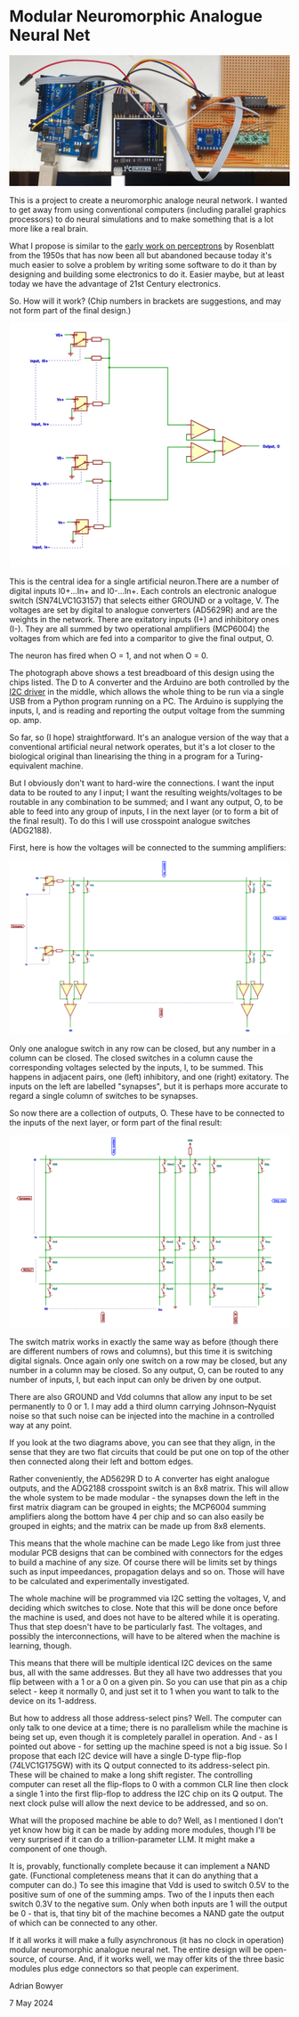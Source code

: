 # Modular Neuromorphic Analogue Neural Net

![Synapse Test](https://github.com/RepRapLtd/AnalogueNeuralNet/blob/main/Pix/synapse-breadboard.jpg)

This is a project to create a neuromorphic analoge neural network. I wanted to get away from using conventional computers (including parallel graphics processors) to do neural simulations and to make something that is a lot more like a real brain.

What I propose is similar to the [early work on perceptrons](https://en.wikipedia.org/wiki/Perceptron) by Rosenblatt from the 1950s that has now been all but abandoned because today it's much easier to solve a problem by writing some software to do it than by designing and building some electronics to do it. Easier maybe, but at least today we have the advantage of 21st Century electronics.

So. How will it work? (Chip numbers in brackets are suggestions, and may not form part of the final design.)

![Neuron circuit](https://github.com/RepRapLtd/AnalogueNeuralNet/blob/main/Electronics/Diagrams/crosspoint/crosspoint-One%20neuron.png)

This is the central idea for a single artificial neuron.There are a number of digital inputs I0+...In+ and I0-...In+. Each controls an electronic analogue switch (SN74LVC1G3157) that selects either GROUND or a voltage, V. The voltages are set by digital to analogue converters (AD5629R) and are the weights in the network. There are exitatory inputs (I+) and inhibitory ones (I-). They are all summed by two operational amplifiers (MCP6004) the voltages from which are fed into a comparitor to give the final output, O.

The neuron has fired when O = 1, and not when O = 0.

The photograph above shows a test breadboard of this design using the chips listed. The D to A converter and the Arduino are both controlled by the [I2C driver](https://i2cdriver.com/) in the middle, which allows the whole thing to be run via a single USB from a Python program running on a PC. The Arduino is supplying the inputs, I, and is reading and reporting the output voltage from the summing op. amp.

So far, so (I hope) straightforward. It's an analogue version of the way that a conventional artificial neural network operates, but it's a lot closer to the biological original than linearising the thing in a program for a Turing-equivalent machine.

But I obviously don't want to hard-wire the connections. I want the input data to be routed to any I input; I want the resulting weights/voltages to be routable in any combination to be summed; and I want any output, O, to be able to feed into any group of inputs, I in the next layer (or to form a bit of the final result). To do this I will use crosspoint analogue switches (ADG2188).

First, here is how the voltages will be connected to the summing amplifiers:

![Synapse to axon connections](https://github.com/RepRapLtd/AnalogueNeuralNet/blob/main/Electronics/Diagrams/crosspoint/crosspoint-Synapse%20to%20axon%20connections.png)

Only one analogue switch in any row can be closed, but any number in a column can be closed. The closed switches in a column cause the corresponding voltages selected by the inputs, I, to be summed. This happens in adjacent pairs, one (left) inhibitory, and one (right) exitatory. The inputs on the left are labelled "synapses", but it is perhaps more accurate to regard a single column of switches to be synapses.

So now there are a collection of outputs, O. These have to be connected to the inputs of the next layer, or form part of the final result:

![Axon to synapse connections](https://github.com/RepRapLtd/AnalogueNeuralNet/blob/main/Electronics/Diagrams/crosspoint/crosspoint-Axon%20to%20synapse%20connections.png)

The switch matrix works in exactly the same way as before (though there are different numbers of rows and columns), but this time it is switching digital signals. Once again only one switch on a row may be closed, but any number in a column may be closed. So any output, O, can be routed to any number of inputs, I, but each input can only be driven by one output.

There are also GROUND and Vdd columns that allow any input to be set permanently to 0 or 1. I may add a third olumn carrying Johnson–Nyquist noise so that such noise can be injected into the machine in a controlled way at any point.

If you look at the two diagrams above, you can see that they align, in the sense that they are two flat circuits that could be put one on top of the other then connected along their left and bottom edges.

Rather conveniently, the AD5629R D to A converter has eight analogue outputs, and the ADG2188 crosspoint switch is an 8x8 matrix. This will allow the whole system to be made modular - the synapses down the left in the first matrix diagram can be grouped in eights; the MCP6004 summing amplifiers along the bottom have 4 per chip and so can also easily be grouped in eights; and the matrix can be made up from 8x8 elements.

This means that the whole machine can be made Lego like from just three modular PCB designs that can be combined with connectors for the edges to build a machine of any size. Of course there will be limits set by things such as input impeedances, propagation delays and so on. Those will have to be calculated and experimentally investigated.

The whole machine will be programmed via I2C setting the voltages, V, and deciding which switches to close. Note that this will be done once before the machine is used, and does not have to be altered while it is operating. Thus that step doesn't have to be particularly fast. The voltages, and possibly the interconnections, will have to be altered when the machine is learning, though.

This means that there will be multiple identical I2C devices on the same bus, all with the same addresses. But they all have two addresses that you flip between with a 1 or a 0 on a given pin. So you can use that pin as a chip select - keep it normally 0, and just set it to 1 when you want to talk to the device on its 1-address.

But how to address all those address-select pins? Well. The computer can only talk to one device at a time; there is no parallelism while the machine is being set up, even though it is completely parallel in operation. And - as I pointed out above - for setting up the machine speed is not a big issue. So I propose that each I2C device will have a single D-type flip-flop (74LVC1G175GW) with its Q output connected to its address-select pin. These will be chained to make a long shift register. The controlling computer can reset all the flip-flops to 0 with a common CLR line then clock a single 1 into the first flip-flop to address the I2C chip on its Q output. The next clock pulse will allow the next device to be addressed, and so on.

What will the proposed machine be able to do? Well, as I mentioned I don't yet know how big it can be made by adding more modules, though I'll be very surprised if it can do a trillion-parameter LLM. It might make a component of one though.

It is, provably, functionally complete because it can implement a NAND gate. (Functional completeness means that it can do anything that a computer can do.) To see this imagine that Vdd is used to switch 0.5V to the positive sum of one of the summing amps. Two of the I inputs then each switch 0.3V to the negative sum. Only when both inputs are 1 will the output be 0 - that is, that tiny bit of the machine becomes a NAND gate the output of which can be connected to any other.

If it all works it will make a fully asynchronous (it has no clock in operation) modular neuromorphic analogue neural net. The entire design will be open-source, of course. And, if it works well, we may offer kits of the three basic modules plus edge connectors so that people can experiment.


Adrian Bowyer

7 May 2024


